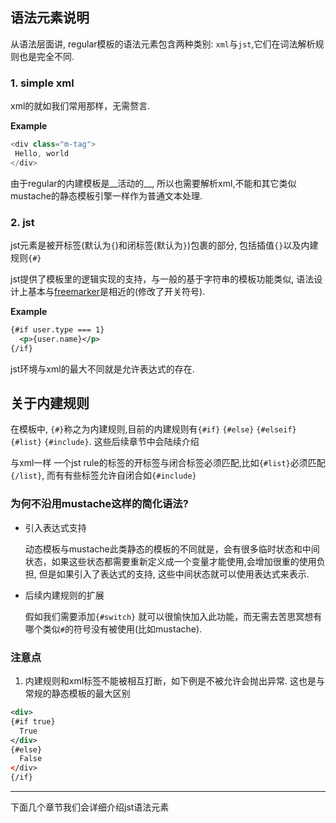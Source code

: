 ## 语法元素说明

从语法层面讲, regular模板的语法元素包含两种类别: `xml`与`jst`,它们在词法解析规则也是完全不同. 

### 1. simple xml

xml的就如我们常用那样，无需赘言.

__Example__

```javascript
<div class="m-tag">
 Hello, world 
</div>
```

由于regular的内建模板是__活动的__, 所以也需要解析xml,不能和其它类似mustache的静态模板引擎一样作为普通文本处理.


### 2. jst

jst元素是被开标签(默认为`{`)和闭标签(默认为`}`)包裹的部分, 包括插值`{}`以及内建规则`{#}`

jst提供了模板里的逻辑实现的支持，与一般的基于字符串的模板功能类似, 语法设计上基本与[freemarker](http://freemarker.org/)是相近的(修改了开关符号).


__Example__

```xml
{#if user.type === 1}
  <p>{user.name}</p>
{/if}
```

jst环境与xml的最大不同就是允许表达式的存在.


## 关于内建规则

在模板中, `{#}`称之为内建规则,目前的内建规则有`{#if}` `{#else}` `{#elseif}` `{#list}` `{#include}`. 这些后续章节中会陆续介绍


与xml一样 一个jst rule的标签的开标签与闭合标签必须匹配,比如`{#list}`必须匹配`{/list}`, 而有有些标签允许自闭合如`{#include}`



### 为何不沿用mustache这样的简化语法?

* 引入表达式支持
  
  动态模板与mustache此类静态的模板的不同就是，会有很多临时状态和中间状态，如果这些状态都需要重新定义成一个变量才能使用,会增加很重的使用负担, 但是如果引入了表达式的支持, 这些中间状态就可以使用表达式来表示.



* 后续内建规则的扩展

  假如我们需要添加`{#switch}` 就可以很愉快加入此功能，而无需去苦思冥想有哪个类似`#`的符号没有被使用(比如mustache).



### 注意点

1. 内建规则和xml标签不能被相互打断，如下例是不被允许会抛出异常. 这也是与常规的静态模板的最大区别

  ```xml
  <div>
  {#if true}
    True
  </div>
  {#else}
    False
  </div>
  {/if}

  ```


--------------------------

下面几个章节我们会详细介绍jst语法元素


